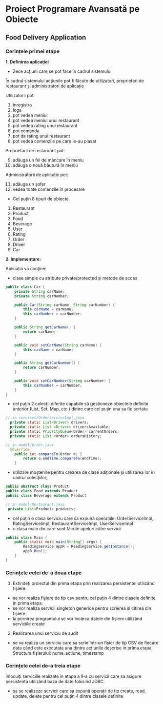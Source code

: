 # Proiect Programare Avansată pe Obiecte
## Food Delivery Application
### Cerințele primei etape
**1. Definirea aplicației**

- Zece acțiuni care se pot face în cadrul sistemului

În cadrul sistemului acțiunile pot fi făcute de utilizatori, proprietari de restaurant și administratori de aplicație

Utilizatorii pot:
1. înregistra
2. loga
3. pot vedea meniul
4. pot vedea meniul unui restaurant
5. pot vedea rating unui restaurant
6. pot comanda
7. pot da rating unui restaurant
8. pot vedea comenzile pe care le-au plasat

Proprietarii de restaurant pot:

9. adăuga un fel de mâncare în meniu
10. adăuga o nouă băutură în meniu

Administratorii de aplicație pot:

11. adăuga un șofer
12. vedea toate comenzile în procesare

- Cel puțin 8 tipuri de obiecte

1. Restaurant
2. Product
3. Food
4. Beverage
5. User
6. Rating
7. Order
8. Driver
9. Car


**2.	Implementare:**

Aplicația va conține:
- clase simple cu atribute private/protected și metode de acces
```java
public class Car {
    private String carName;
    private String carNumber;

    public Car(String carName, String carNumber) {
        this.carName = carName;
        this.carNumber = carNumber;
    }

    public String getCarName() {
        return carName;
    }

    public void setCarName(String carName) {
        this.carName = carName;
    }

    public String getCarNumber() {
        return carNumber;
    }

    public void setCarNumber(String carNumber) {
        this.carNumber = carNumber;
    }
}
```
- cel puțin 2 colecții diferite capabile să gestioneze obiectele definite anterior (List, Set, Map, etc.) dintre care cel puțin una sa fie sortata
```java
// in services/OrderServiceImpl.java
  private static List<Driver> drivers;
  private static List <Driver> driversAvailable;
  private static PriorityQueue<Order> currentOrders;
  private static List <Order> ordersHistory;
```
```java
// in model/Order.java
  @Override
    public int compareTo(Order o) {
        return o.endTime.compareTo(endTime);
    }
```
- utilizare moștenire pentru crearea de clase adiționale și utilizarea lor în cadrul colecțiilor;
```java
public abstract class Product
public class Food extends Product
public class Beverage extends Product
```
```java
// in model/Restaurant.java
 private List<Product> products;
 ```
- cel puțin o clasa serviciu care sa expună operațiile: OrderServiceImpl, RatingServiceImpl, RestaurantServiceImpl, UserServiceImpl
- o clasa main din care sunt făcute apeluri către servicii
```java
public class Main {
    public static void main(String[] args) {
        ReadingService appR = ReadingService.getInstance();
        appR.Run();
    }
}
 ```
### Cerințele celei de-a doua etape
1.	Extindeți proiectul din prima etapa prin realizarea persistentei utilizând fișiere.
- se vor realiza fișiere de tip csv pentru cel puțin 4 dintre clasele definite in prima etapa.
- se vor realiza servicii singleton generice pentru scrierea și citirea din fișiere
- la pornirea programului se vor încărca datele din fișiere utilizând serviciile create
2. Realizarea unui serviciu de audit
- se va realiza un serviciu care sa scrie într-un fișier de tip CSV de fiecare data când este executata una dintre acțiunile descrise in prima etapa. Structura fișierului: nume_actiune, timestamp

### Cerințele celei de-a treia etape
Înlocuiți serviciile realizate în etapa a II-a cu servicii care sa asigure persistenta utilizând baza de date folosind JDBC.
-	sa se realizeze servicii care sa expună operații de tip create, read, update, delete pentru cel puțin 4 dintre clasele definite

